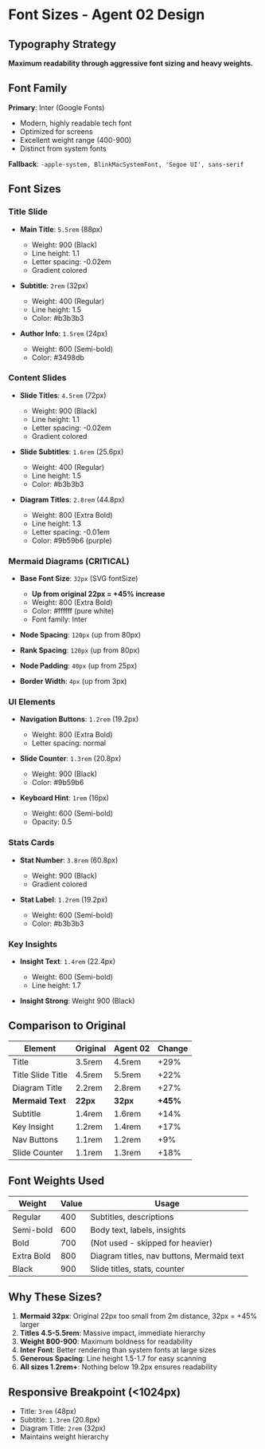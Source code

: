 # Font Sizes - Agent 02 Design

## Typography Strategy
**Maximum readability through aggressive font sizing and heavy weights.**

## Font Family
**Primary**: Inter (Google Fonts)
- Modern, highly readable tech font
- Optimized for screens
- Excellent weight range (400-900)
- Distinct from system fonts

**Fallback**: `-apple-system, BlinkMacSystemFont, 'Segoe UI', sans-serif`

## Font Sizes

### Title Slide
- **Main Title**: `5.5rem` (88px)
  - Weight: 900 (Black)
  - Line height: 1.1
  - Letter spacing: -0.02em
  - Gradient colored

- **Subtitle**: `2rem` (32px)
  - Weight: 400 (Regular)
  - Line height: 1.5
  - Color: #b3b3b3

- **Author Info**: `1.5rem` (24px)
  - Weight: 600 (Semi-bold)
  - Color: #3498db

### Content Slides
- **Slide Titles**: `4.5rem` (72px)
  - Weight: 900 (Black)
  - Line height: 1.1
  - Letter spacing: -0.02em
  - Gradient colored

- **Slide Subtitles**: `1.6rem` (25.6px)
  - Weight: 400 (Regular)
  - Line height: 1.5
  - Color: #b3b3b3

- **Diagram Titles**: `2.8rem` (44.8px)
  - Weight: 800 (Extra Bold)
  - Line height: 1.3
  - Letter spacing: -0.01em
  - Color: #9b59b6 (purple)

### Mermaid Diagrams (CRITICAL)
- **Base Font Size**: `32px` (SVG fontSize)
  - **Up from original 22px = +45% increase**
  - Weight: 800 (Extra Bold)
  - Color: #ffffff (pure white)
  - Font family: Inter

- **Node Spacing**: `120px` (up from 80px)
- **Rank Spacing**: `120px` (up from 80px)
- **Node Padding**: `40px` (up from 25px)
- **Border Width**: `4px` (up from 3px)

### UI Elements
- **Navigation Buttons**: `1.2rem` (19.2px)
  - Weight: 800 (Extra Bold)
  - Letter spacing: normal

- **Slide Counter**: `1.3rem` (20.8px)
  - Weight: 900 (Black)
  - Color: #9b59b6

- **Keyboard Hint**: `1rem` (16px)
  - Weight: 600 (Semi-bold)
  - Opacity: 0.5

### Stats Cards
- **Stat Number**: `3.8rem` (60.8px)
  - Weight: 900 (Black)
  - Gradient colored

- **Stat Label**: `1.2rem` (19.2px)
  - Weight: 600 (Semi-bold)
  - Color: #b3b3b3

### Key Insights
- **Insight Text**: `1.4rem` (22.4px)
  - Weight: 600 (Semi-bold)
  - Line height: 1.7

- **Insight Strong**: Weight 900 (Black)

## Comparison to Original

| Element | Original | Agent 02 | Change |
|---------|----------|----------|--------|
| Title | 3.5rem | 4.5rem | +29% |
| Title Slide Title | 4.5rem | 5.5rem | +22% |
| Diagram Title | 2.2rem | 2.8rem | +27% |
| **Mermaid Text** | **22px** | **32px** | **+45%** |
| Subtitle | 1.4rem | 1.6rem | +14% |
| Key Insight | 1.2rem | 1.4rem | +17% |
| Nav Buttons | 1.1rem | 1.2rem | +9% |
| Slide Counter | 1.1rem | 1.3rem | +18% |

## Font Weights Used

| Weight | Value | Usage |
|--------|-------|-------|
| Regular | 400 | Subtitles, descriptions |
| Semi-bold | 600 | Body text, labels, insights |
| Bold | 700 | (Not used - skipped for heavier) |
| Extra Bold | 800 | Diagram titles, nav buttons, Mermaid text |
| Black | 900 | Slide titles, stats, counter |

## Why These Sizes?

1. **Mermaid 32px**: Original 22px too small from 2m distance, 32px = +45% larger
2. **Titles 4.5-5.5rem**: Massive impact, immediate hierarchy
3. **Weight 800-900**: Maximum boldness for readability
4. **Inter Font**: Better rendering than system fonts at large sizes
5. **Generous Spacing**: Line height 1.5-1.7 for easy scanning
6. **All sizes 1.2rem+**: Nothing below 19.2px ensures readability

## Responsive Breakpoint (<1024px)
- Title: `3rem` (48px)
- Subtitle: `1.3rem` (20.8px)
- Diagram Title: `2rem` (32px)
- Maintains weight hierarchy
